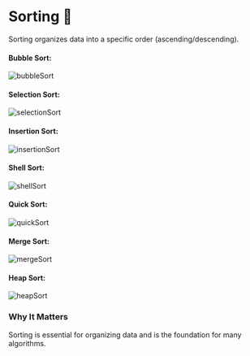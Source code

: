 # Sorting 🧩

Sorting organizes data into a specific order (ascending/descending).

#### **Bubble Sort**:

![bubbleSort](https://www.lavivienpost.net/wp-content/uploads/2022/01/bubble-640.gif)

#### **Selection Sort**:

![selectionSort](https://www.lavivienpost.net/wp-content/uploads/2022/01/selection-600.gif)

#### **Insertion Sort**:

![insertionSort](https://www.lavivienpost.net/wp-content/uploads/2022/01/insertion-600.gif)

#### **Shell Sort**:

![shellSort](https://updatedcode.wordpress.com/wp-content/uploads/2011/11/insertion-sort-example-300px1.gif)

#### **Quick Sort**:

![quickSort](https://www.lavivienpost.net/wp-content/uploads/2022/02/quicksort-600-1.gif)

#### **Merge Sort**:

![mergeSort](https://www.lavivienpost.net/wp-content/uploads/2022/02/merge-sort-400.gif)

#### **Heap Sort**:

![heapSort](https://www.lavivienpost.net/wp-content/uploads/2022/02/heapsort-600.gif)

### Why It Matters
Sorting is essential for organizing data and is the foundation for many algorithms.
